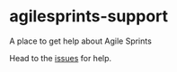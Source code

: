 # agilesprints-support
A place to get help about Agile Sprints

Head to the [issues](/issues) for help.
